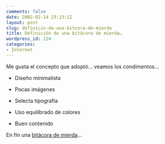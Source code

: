 ```yaml
---
comments: false
date: 2002-02-14 23:13:12
layout: post
slug: definicin-de-una-bitcora-de-mierda
title: Definición de una bitácora de mierda…
wordpress_id: 224
categories:
- Internet
---
```


Me gusta el concepto que adoptó… veamos los condimentos… 





  


  * Diseño minimalista


  * Pocas imágenes


  * Selecta tipografía


  * Uso equilibrado de colores


  * Buen contenido





En fín una [bitácora de mierda](http://www.infinityarea.net/nandocaballero/)…




 
